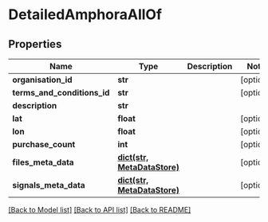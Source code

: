 # DetailedAmphoraAllOf

## Properties
Name | Type | Description | Notes
------------ | ------------- | ------------- | -------------
**organisation_id** | **str** |  | [optional] 
**terms_and_conditions_id** | **str** |  | [optional] 
**description** | **str** |  | 
**lat** | **float** |  | [optional] 
**lon** | **float** |  | [optional] 
**purchase_count** | **int** |  | [optional] 
**files_meta_data** | [**dict(str, MetaDataStore)**](MetaDataStore.md) |  | [optional] 
**signals_meta_data** | [**dict(str, MetaDataStore)**](MetaDataStore.md) |  | [optional] 

[[Back to Model list]](../README.md#documentation-for-models) [[Back to API list]](../README.md#documentation-for-api-endpoints) [[Back to README]](../README.md)


